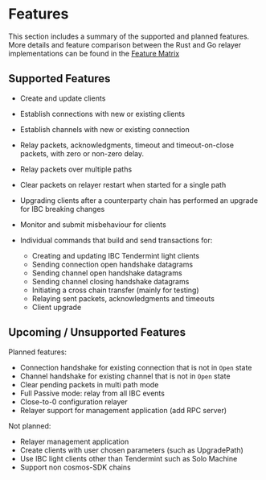 # Features

This section includes a summary of the supported and planned features.
More details and feature comparison between the Rust and Go relayer implementations can be found in the [Feature Matrix](./features/matrix.md)

## Supported Features
- Create and update clients
- Establish connections with new or existing clients
- Establish channels with new or existing connection
- Relay packets, acknowledgments, timeout and timeout-on-close packets, with zero or non-zero delay.
- Relay packets over multiple paths
- Clear packets on relayer restart when started for a single path
- Upgrading clients after a counterparty chain has performed an upgrade for IBC breaking changes
- Monitor and submit misbehaviour for clients

- Individual commands that build and send transactions for:
    - Creating and updating IBC Tendermint light clients
    - Sending connection open handshake datagrams
    - Sending channel open handshake datagrams
    - Sending channel closing handshake datagrams
    - Initiating a cross chain transfer (mainly for testing)
    - Relaying sent packets, acknowledgments and timeouts
    - Client upgrade

## Upcoming / Unsupported Features

Planned features:
- Connection handshake for existing connection that is not in `Open` state
- Channel handshake for existing channel that is not in `Open` state
- Clear pending packets in multi path mode
- Full Passive mode: relay from all IBC events
- Close-to-0 configuration relayer
- Relayer support for management application (add RPC server)

Not planned:
- Relayer management application
- Create clients with user chosen parameters (such as UpgradePath)
- Use IBC light clients other than Tendermint such as Solo Machine
- Support non cosmos-SDK chains
